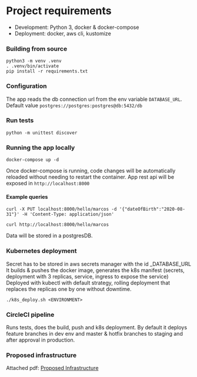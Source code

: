 # Project requirements 
- Development: Python 3, docker & docker-compose
- Deployment: docker, aws cli, kustomize

### Building from source
```
python3 -m venv .venv
. .venv/bin/activate
pip install -r requirements.txt
```
### Configuration
The app reads the db connection url from the env variable `DATABASE_URL`. Default value `postgres://postgres:postgres@db:5432/db`
### Run tests
`python -m unittest discover`
### Running the app locally
```
docker-compose up -d
```
Once docker-compose is running, code changes will be automatically reloaded without needing to restart the container.
App rest api will be exposed in `http://localhost:8000`
#### Example queries
```
curl -X PUT localhost:8000/hello/marcos -d '{"dateOfBirth":"2020-08-31"}' -H 'Content-Type: application/json'
```
```
curl http://localhost:8000/hello/marcos
```
Data will be stored in a postgresDB.
### Kubernetes deployment
Secret has to be stored in aws secrets manager with the id <ENV>_DATABASE_URL
It builds & pushes the docker image, generates the k8s manifest (secrets, deployment with 3 replicas, service, ingress to expose the service)
Deployed with kubectl with default strategy, rolling deployment that replaces the replicas one by one without downtime.
```
./k8s_deploy.sh <ENVIRONMENT>
````

### CircleCI pipeline
Runs tests, does the build, push and k8s deployment. By default it deploys feature branches in dev env and master & hotfix branches to staging and after approval in production.
### Proposed infrastructure
Attached pdf: [Proposed Infrastructure](Proposed_infra.pdf)